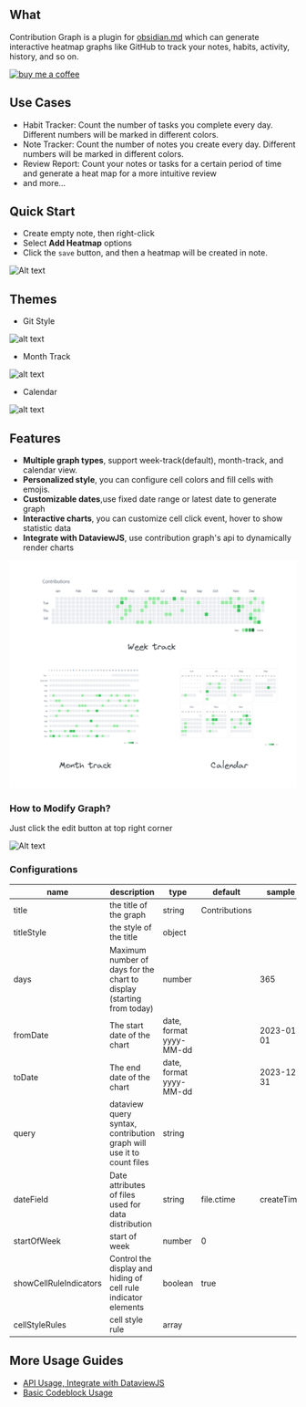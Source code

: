 ## What

Contribution Graph is a plugin for [obsidian.md](https://obsidian.md/) which can generate interactive heatmap graphs like GitHub to track your notes, habits, activity, history, and so on.

[![buy me a coffee](https://cdn.buymeacoffee.com/buttons/v2/default-yellow.png)](https://www.buymeacoffee.com/vran)

## Use Cases

- Habit Tracker: Count the number of tasks you complete every day. Different numbers will be marked in different colors.
- Note Tracker: Count the number of notes you create every day. Different numbers will be marked in different colors.
- Review Report: Count your notes or tasks for a certain period of time and generate a heat map for a more intuitive review
- and more...

## Quick Start

- Create empty note, then right-click
- Select **Add Heatmap** options
- Click the `save` button, and then a heatmap will be created in note.

![Alt text](https://raw.githubusercontent.com/vran-dev/obsidian-contribution-graph/HEAD/attachment/contribution-graph-create.gif)

## Themes

- Git Style

![alt text](https://raw.githubusercontent.com/vran-dev/obsidian-contribution-graph/HEAD/attachment/image-1.png)

- Month Track

![alt text](https://raw.githubusercontent.com/vran-dev/obsidian-contribution-graph/HEAD/attachment/image-2.png)

- Calendar

![alt text](https://raw.githubusercontent.com/vran-dev/obsidian-contribution-graph/HEAD/attachment/image.png)

## Features

- **Multiple graph types**, support week-track(default), month-track, and calendar view.
- **Personalized style**, you can configure cell colors and fill cells with emojis.
- **Customizable dates**,use fixed date range or latest date to generate graph
- **Interactive charts**, you can customize cell click event, hover to show statistic data
- **Integrate with DataviewJS**, use contribution graph's api to dynamically render charts

![](https://raw.githubusercontent.com/vran-dev/obsidian-contribution-graph/HEAD/attachment/74103317de5336b5283338c56171f268.png)

### How to Modify Graph?

Just click the edit button at top right corner

![Alt text](https://raw.githubusercontent.com/vran-dev/obsidian-contribution-graph/HEAD/attachment/contribution-graph-edit.gif)

### Configurations

|name|description|type|default|sample|required|
|---|---|---|---|---|---|
|title|the title of the graph|string|Contributions||false|
|titleStyle|the style of the title|object|||false|
|days|Maximum number of days for the chart to display (starting from today)|number||365|true if miss **fromDate** and **toDate**|
|fromDate|The start date of the chart|date, format yyyy-MM-dd||2023-01-01|true if miss **days**|
|toDate|The end date of the chart|date, format yyyy-MM-dd||2023-12-31|true if miss **days**|
|query|dataview query syntax, contribution graph will use it to count files|string|||true|
|dateField|Date attributes of files used for data distribution|string|file.ctime|createTime|false|
|startOfWeek|start of week|number|0||false|
|showCellRuleIndicators|Control the display and hiding of cell rule indicator elements|boolean|true||false|
|cellStyleRules|cell style rule|array|||false|

## More Usage Guides

- [API Usage, Integrate with DataviewJS](app://obsidian.md/README_ADVANCED.md)
- [Basic Codeblock Usage](app://obsidian.md/README_BASIC.md)